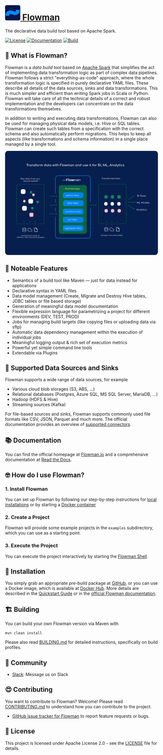 # [![Flowman Logo](docs/images/flowman-favicon.png) Flowman](https://flowman.io)
The declarative data build tool based on Apache Spark.

[![License](https://img.shields.io/badge/License-Apache%202.0-blue.svg)](https://opensource.org/licenses/Apache-2.0)
[![Documentation](https://readthedocs.org/projects/flowman/badge/?version=latest)](https://flowman.readthedocs.io/en/latest/)
[![Build](https://github.com/dimajix/flowman/actions/workflows/maven.yml/badge.svg)](https://github.com/dimajix/flowman/actions/workflows/maven.yml)

## 🤔 What is Flowman?

Flowman is a *data build tool* based on [Apache Spark](https://spark.apache.org) that simplifies the act of 
implementing data transformation logic as part of complex data pipelines. Flowman follows a strict "everything-as-code"
approach, where the whole transformation logic is specified in purely declarative YAML files.
These describe all details of the data sources, sinks and data transformations. This is much simpler and efficient
than writing Spark jobs in Scala or Python. Flowman will take care of all the technical details of a correct and robust 
implementation and the developers can concentrate on the data transformations themselves.

In addition to writing and executing data transformations, Flowman can also be used for managing physical data models, 
i.e. Hive or SQL tables. Flowman can create such tables from a specification with the correct schema and also 
automatically perform migrations. This helps to 
keep all aspects (like transformations and schema information) in a single place managed by a single tool.

[![Flowman Diagram](docs/images/flowman-overview.png)](https://flowman.io)


## 💪 Noteable Features

* Semantics of a build tool like Maven — just for data instead for applications
* Declarative syntax in YAML files
* Data model management (Create, Migrate and Destroy Hive tables, JDBC tables or file based storage)
* Generation of meaningful data model documentation 
* Flexible expression language for parametrizing a project for different environments (DEV, TEST, PROD)
* Jobs for managing build targets (like copying files or uploading data via sftp)
* Automatic data dependency management within the execution of individual jobs
* Meaningful logging output & rich set of execution metrics
* Powerful yet simple command line tools
* Extendable via Plugins


## 💾 Supported Data Sources and Sinks
Flowman supports a wide range of data sources, for example
* Various cloud blob storages (S3, ABS, ...)
* Relational databases (Postgres, Azure SQL, MS SQL Server, MariaDB, ...)
* Hadoop (HDFS & Hive)
* Streaming sources (Kafka)

For file-based sources and sinks, Flowman supports commonly used file formats like CSV, JSON, Parquet and much more. 
The official documentation provides an overview of
[supported connectors](https://docs.flowman.io/en/latest/connectors/index.html).


## 📚 Documentation

You can find the official homepage at [Flowman.io](https://flowman.io)
 and a comprehensive documentation at [Read the Docs](https://docs.flowman.io). 


## 🤓 How do I use Flowman?

### 1. Install Flowman

You can set up Flowman by following our step-by-step instructions for [local installations](https://docs.flowman.io/en/latest/setup/installation.html)
or by starting a [Docker container](https://docs.flowman.io/en/latest/setup/docker.html)

### 2. Create a Project

Flowman will provide some example projects in the `examples` subdirectory, which you can use as a starting point.

### 3. Execute the Project

You can execute the project interactively by starting the [Flowman Shell](https://docs.flowman.io/en/latest/cli/flowshell/index.html)


## 🚀 Installation

You simply grab an appropriate pre-build package at [GitHub](https://github.com/dimajix/flowman/releases),
or you can use a Docker image, which is available at [Docker Hub](https://hub.docker.com/repository/docker/dimajix/flowman).
More details are described in the [Quickstart Guide](QUICKSTART.md) or in the [official Flowman documentation](https://docs.flowman.io/en/latest/setup/index.html).


## 🏗 Building

You can build your own Flowman version via Maven with
```shell
mvn clean install
```
Please also read [BUILDING.md](BUILDING.md) for detailed instructions, specifically on build profiles.


## 💙 Community

- [Slack](https://join.slack.com/t/flowman-io/shared_invite/zt-168ltudzp-52cCI1S69OMh7sSajtp~7A): Message us on Slack


## 😍 Contributing

You want to contribute to Flowman? Welcome! Please read [CONTRIBUTING.md](CONTRIBUTING.md) to understand how you can 
contribute to the project.

* [GitHub issue tracker for Flowman](https://github.com/dimajix/flowman/issues/new) to report feature requests or bugs.


## 📄 License

This project is licensed under Apache License 2.0 - see the [LICENSE](LICENSE) file for details.
